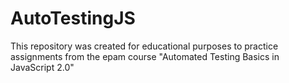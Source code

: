 # AutoTestingJS
This repository was created for educational purposes to practice assignments from the epam course "Automated Testing Basics in JavaScript 2.0"
